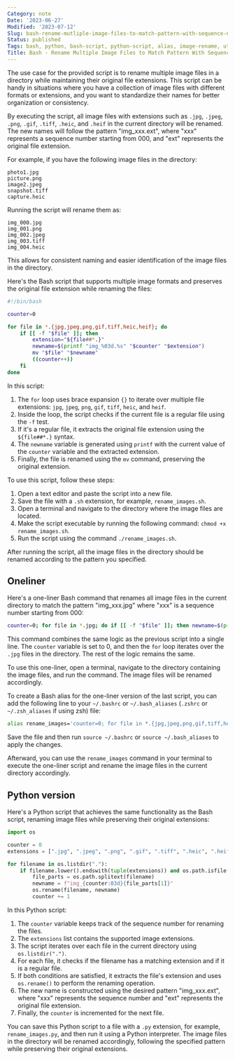```yaml
---
Category: note
Date: '2023-06-27'
Modified: '2023-07-12'
Slug: bash-rename-mutliple-image-files-to-match-pattern-with-sequence-number
Status: published
Tags: bash, python, bash-script, python-script, alias, image-rename, utility script
Title: Bash - Rename Multiple Image Files to Match Pattern With Sequence Number
---
```


The use case for the provided script is to rename multiple image files in a directory while maintaining their original file extensions. This script can be handy in situations where you have a collection of image files with different formats or extensions, and you want to standardize their names for better organization or consistency.

By executing the script, all image files with extensions such as `.jpg`, `.jpeg`, `.png`, `.gif`, `.tiff`, `.heic`, and `.heif` in the current directory will be renamed. The new names will follow the pattern "img_xxx.ext", where "xxx" represents a sequence number starting from 000, and "ext" represents the original file extension.

For example, if you have the following image files in the directory:

```
photo1.jpg
picture.png
image2.jpeg
snapshot.tiff
capture.heic
```

Running the script will rename them as:

```
img_000.jpg
img_001.png
img_002.jpeg
img_003.tiff
img_004.heic
```

This allows for consistent naming and easier identification of the image files in the directory.

Here's the Bash script that supports multiple image formats and preserves the original file extension while renaming the files:

```bash
#!/bin/bash

counter=0

for file in *.{jpg,jpeg,png,gif,tiff,heic,heif}; do
    if [[ -f "$file" ]]; then
        extension="${file##*.}"
        newname=$(printf "img_%03d.%s" "$counter" "$extension")
        mv "$file" "$newname"
        ((counter++))
    fi
done
```

In this script:

1. The `for` loop uses brace expansion `{}` to iterate over multiple file extensions: `jpg`, `jpeg`, `png`, `gif`, `tiff`, `heic`, and `heif`.
2. Inside the loop, the script checks if the current file is a regular file using the `-f` test.
3. If it's a regular file, it extracts the original file extension using the `${file##*.}` syntax.
4. The `newname` variable is generated using `printf` with the current value of the `counter` variable and the extracted extension.
5. Finally, the file is renamed using the `mv` command, preserving the original extension.

To use this script, follow these steps:

1. Open a text editor and paste the script into a new file.
2. Save the file with a `.sh` extension, for example, `rename_images.sh`.
3. Open a terminal and navigate to the directory where the image files are located.
4. Make the script executable by running the following command: `chmod +x rename_images.sh`.
5. Run the script using the command `./rename_images.sh`.

After running the script, all the image files in the directory should be renamed according to the pattern you specified.

## Oneliner
Here's a one-liner Bash command that renames all image files in the current directory to match the pattern "img_xxx.jpg" where "xxx" is a sequence number starting from 000:

```bash
counter=0; for file in *.jpg; do if [[ -f "$file" ]]; then newname=$(printf "img_%03d.jpg" "$counter"); mv "$file" "$newname"; ((counter++)); fi; done
```

This command combines the same logic as the previous script into a single line. The `counter` variable is set to 0, and then the `for` loop iterates over the `.jpg` files in the directory. The rest of the logic remains the same.

To use this one-liner, open a terminal, navigate to the directory containing the image files, and run the command. The image files will be renamed accordingly.

To create a Bash alias for the one-liner version of the last script, you can add the following line to your `~/.bashrc` or `~/.bash_aliases` (`.zshrc` or `~/.zsh_aliases` if using zsh) file:

```bash
alias rename_images='counter=0; for file in *.{jpg,jpeg,png,gif,tiff,heic,heif}; do if [[ -f "$file" ]]; then extension="${file##*.}"; newname=$(printf "img_%03d.%s" "$counter" "$extension"); mv "$file" "$newname"; ((counter++)); fi; done'
```

Save the file and then run `source ~/.bashrc` or `source ~/.bash_aliases` to apply the changes.

Afterward, you can use the `rename_images` command in your terminal to execute the one-liner script and rename the image files in the current directory accordingly.

## Python version
Here's a Python script that achieves the same functionality as the Bash script, renaming image files while preserving their original extensions:

```python
import os

counter = 0
extensions = [".jpg", ".jpeg", ".png", ".gif", ".tiff", ".heic", ".heif"]

for filename in os.listdir("."):
    if filename.lower().endswith(tuple(extensions)) and os.path.isfile(filename):
        file_parts = os.path.splitext(filename)
        newname = f"img_{counter:03d}{file_parts[1]}"
        os.rename(filename, newname)
        counter += 1
```

In this Python script:

1. The `counter` variable keeps track of the sequence number for renaming the files.
2. The `extensions` list contains the supported image extensions.
3. The script iterates over each file in the current directory using `os.listdir(".")`.
4. For each file, it checks if the filename has a matching extension and if it is a regular file.
5. If both conditions are satisfied, it extracts the file's extension and uses `os.rename()` to perform the renaming operation.
6. The new name is constructed using the desired pattern "img_xxx.ext", where "xxx" represents the sequence number and "ext" represents the original file extension.
7. Finally, the `counter` is incremented for the next file.

You can save this Python script to a file with a `.py` extension, for example, `rename_images.py`, and then run it using a Python interpreter. The image files in the directory will be renamed accordingly, following the specified pattern while preserving their original extensions.